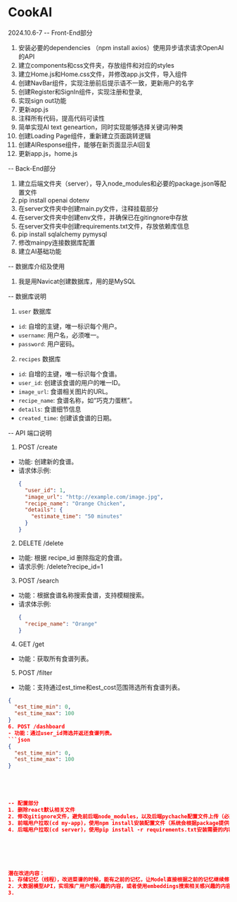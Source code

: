 # CookAI

2024.10.6-7
-- Front-End部分
1. 安装必要的dependencies （npm install axios）使用异步请求请求OpenAI的API
2. 建立components和css文件夹，存放组件和对应的styles
3. 建立Home.js和Home.css文件，并修改app.js文件，导入组件
4. 创建NavBar组件，实现注册前后提示语不一致，更新用户的名字
5. 创建Register和SignIn组件，实现注册和登录,
6. 实现sign out功能
7. 更新app.js
8. 注释所有代码，提高代码可读性
9. 简单实现AI text geneartion，同时实现能够选择关键词/种类
10. 创建Loading Page组件，重新建立页面跳转逻辑
11. 创建AIResponse组件，能够在新页面显示AI回复
11. 更新app.js，home.js




-- Back-End部分
1. 建立后端文件夹（server），导入node_modules和必要的package.json等配置文件
2. pip install openai dotenv
3. 在server文件夹中创建main.py文件，注释挂载部分
4. 在server文件夹中创建env文件，并确保已在gitingnore中存放
5. 在server文件夹中创建requirements.txt文件，存放依赖库信息
6. pip install sqlalchemy pymysql
7. 修改mainpy连接数据库配置
8. 建立AI基础功能



-- 数据库介绍及使用
1. 我是用Navicat创建数据库，用的是MySQL

-- 数据库说明
1. `user` 数据库
- `id`: 自增的主键，唯一标识每个用户。
- `username`: 用户名，必须唯一。
- `password`: 用户密码。
2. `recipes` 数据库
- `id`: 自增的主键，唯一标识每个食谱。
- `user_id`: 创建该食谱的用户的唯一ID。
- `image_url`: 食谱相关图片的URL。
- `recipe_name`: 食谱名称，如“巧克力蛋糕”。
- `details`: 食谱细节信息
- `created_time`: 创建该食谱的日期。

-- API 端口说明

1. POST /create
- 功能: 创建新的食谱。
- 请求体示例:
  ```json
  {
    "user_id": 1,
    "image_url": "http://example.com/image.jpg",
    "recipe_name": "Orange Chicken",
    "details": {
      "estimate_time": "50 minutes"
    }
  }
2. DELETE /delete
- 功能: 根据 recipe_id 删除指定的食谱。
- 请求示例: /delete?recipe_id=1
3. POST /search
- 功能：根据食谱名称搜索食谱，支持模糊搜索。
- 请求体示例:
  ```json
  {
    "recipe_name": "Orange"
  }
4. GET /get
  - 功能：获取所有食谱列表。
5. POST /filter
  - 功能：支持通过est_time和est_cost范围筛选所有食谱列表。
  ```json
  {
    "est_time_min": 0,
    "est_time_max": 100
  }
6. POST /dashboard
  - 功能：通过user_id筛选并返还食谱列表。
  ```json
  {
    "est_time_min": 0,
    "est_time_max": 100
  }





-- 配置部分
1. 删除react默认相关文件
2. 修改gitignore文件，避免前后端node_modules，以及后端pychache配置文件上传（必须保留pakcage.json和package-lock.json，不能写入！）
3. 前端用户拉取(cd my-app)，使用npm install安装配置文件（系统会根据package提供的依赖目录安装）
4. 后端用户拉取(cd server)，使用pip install -r requirements.txt安装需要的内容






潜在改进内容：
1. 存储记忆（线程），改进菜谱的时候，能有之前的记忆，让Model直接根据之前的记忆继续修改现在的菜谱，不用重新修改
2. 大数据模型API，实现推广用户感兴趣的内容，或者使用embeddings搜索相关感兴趣的内容
3. 

